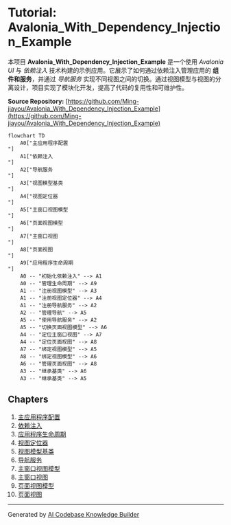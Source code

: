 # Tutorial: Avalonia_With_Dependency_Injection_Example

本项目 **Avalonia_With_Dependency_Injection_Example** 是一个使用 *Avalonia UI* 与 *依赖注入* 技术构建的示例应用。它展示了如何通过依赖注入管理应用的 **组件和服务**，并通过 *导航服务* 实现不同视图之间的切换。通过视图模型与视图的分离设计，项目实现了模块化开发，提高了代码的复用性和可维护性。


**Source Repository:** [https://github.com/Ming-jiayou/Avalonia_With_Dependency_Injection_Example](https://github.com/Ming-jiayou/Avalonia_With_Dependency_Injection_Example)

```mermaid
flowchart TD
    A0["主应用程序配置
"]
    A1["依赖注入
"]
    A2["导航服务
"]
    A3["视图模型基类
"]
    A4["视图定位器
"]
    A5["主窗口视图模型
"]
    A6["页面视图模型
"]
    A7["主窗口视图
"]
    A8["页面视图
"]
    A9["应用程序生命周期
"]
    A0 -- "初始化依赖注入" --> A1
    A0 -- "管理生命周期" --> A9
    A1 -- "注册视图模型" --> A3
    A1 -- "注册视图定位器" --> A4
    A1 -- "注册导航服务" --> A2
    A2 -- "管理导航" --> A5
    A5 -- "使用导航服务" --> A2
    A5 -- "切换页面视图模型" --> A6
    A4 -- "定位主窗口视图" --> A7
    A4 -- "定位页面视图" --> A8
    A7 -- "绑定视图模型" --> A5
    A8 -- "绑定视图模型" --> A6
    A6 -- "管理页面视图" --> A8
    A3 -- "继承基类" --> A6
    A3 -- "继承基类" --> A5
```

## Chapters

1. [主应用程序配置
](01_主应用程序配置_.md)
2. [依赖注入
](02_依赖注入_.md)
3. [应用程序生命周期
](03_应用程序生命周期_.md)
4. [视图定位器
](04_视图定位器_.md)
5. [视图模型基类
](05_视图模型基类_.md)
6. [导航服务
](06_导航服务_.md)
7. [主窗口视图模型
](07_主窗口视图模型_.md)
8. [主窗口视图
](08_主窗口视图_.md)
9. [页面视图模型
](09_页面视图模型_.md)
10. [页面视图
](10_页面视图_.md)


---

Generated by [AI Codebase Knowledge Builder](https://github.com/The-Pocket/Tutorial-Codebase-Knowledge)